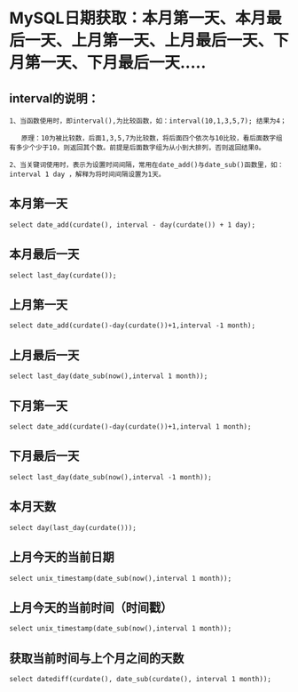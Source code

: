 # MySQL日期获取：本月第一天、本月最后一天、上月第一天、上月最后一天、下月第一天、下月最后一天.....

## interval的说明：
```
1、当函数使用时，即interval(),为比较函数，如：interval(10,1,3,5,7); 结果为4；
       
   原理：10为被比较数，后面1,3,5,7为比较数，将后面四个依次与10比较，看后面数字组有多少个少于10，则返回其个数。前提是后面数字组为从小到大排列，否则返回结果0。
	   
2、当关键词使用时，表示为设置时间间隔，常用在date_add()与date_sub()函数里，如：interval 1 day ，解释为将时间间隔设置为1天。
```

## 本月第一天
```
select date_add(curdate(), interval - day(curdate()) + 1 day);
```

## 本月最后一天
```
select last_day(curdate());
```

## 上月第一天
```
select date_add(curdate()-day(curdate())+1,interval -1 month);
```

## 上月最后一天
```
select last_day(date_sub(now(),interval 1 month));
```

## 下月第一天
```
select date_add(curdate()-day(curdate())+1,interval 1 month);
```

## 下月最后一天
```
select last_day(date_sub(now(),interval -1 month));
```

## 本月天数
```
select day(last_day(curdate()));
```

## 上月今天的当前日期
 ```
 select unix_timestamp(date_sub(now(),interval 1 month));
 ```
## 上月今天的当前时间（时间戳）
```
select unix_timestamp(date_sub(now(),interval 1 month));
```

## 获取当前时间与上个月之间的天数
```
select datediff(curdate(), date_sub(curdate(), interval 1 month));
```
